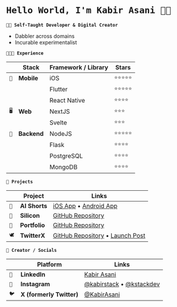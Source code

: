 # `Hello World, I'm Kabir Asani 👋🏽`

**`👋🏽 Self-Taught Developer & Digital Creator`**  
- Dabbler across domains  
- Incurable experimentalist  


**`👨🏽‍💻 Experience`**

|  | Stack       | Framework / Library                   | Stars             |
|-------|-------------|--------------------------|-------------------|
| `📱`    | **Mobile**  | iOS      | `⭐️⭐️⭐️⭐️⭐️`       |
|       |             | Flutter   | `⭐️⭐️⭐️⭐️⭐️`       |
|       |             | React Native  | `⭐️⭐️⭐️⭐️`         |
| `🖥️`    | **Web**     | NextJS                   | `⭐️⭐️⭐️`           |
|       |             | Svelte                   | `⭐️⭐️⭐️`           |
| `📡`    | **Backend** | NodeJS                   | `⭐️⭐️⭐️⭐️⭐️`       |
|       |             | Flask                    | `⭐️⭐️⭐️⭐️`         |
|       |             | PostgreSQL               | `⭐️⭐️⭐️⭐️`         |
|       |             | MongoDB                  | `⭐️⭐️⭐️⭐️`         |


**`🚀 Projects`**

| | Project          | Links                                                                                              |
|-------|------------------|----------------------------------------------------------------------------------------------------|
| `🤖`    | **AI Shorts**    | [iOS App](https://aishorts.club/ios-app) • [Android App](https://aishorts.club/android-app)        |
| `👾`    | **Silicon**      | [GitHub Repository](https://github.com/kabir-asani/Silicon)                                        |
| `👤`    | **Portfolio**    | [GitHub Repository](https://github.com/kabir-asani/chaos)                                          |
| `🕊️`    | **TwitterX**     | [GitHub Repository](https://github.com/kabir-asani/TonyStark) • [Launch Post](https://www.linkedin.com/posts/kabirasani_twitter-clone-project-activity-6944370487321849857-muee) |


**`🎥 Creator / Socials`**

|  | Platform   | Links                                                                 |
|-------|------------|-----------------------------------------------------------------------|
| `🔗`    | **LinkedIn**    | [Kabir Asani](https://linkedin.in/in/kabirasani)                     |
| `📸`    | **Instagram**   | [@kabirstack](https://www.instagram.com/kabirstack) • [@kstackdev](https://www.instagram.com/kstackdev) |
| `🐦`    | **X (formerly Twitter)** | [@KabirAsani](https://twitter.com/KabirAsani)                   |
